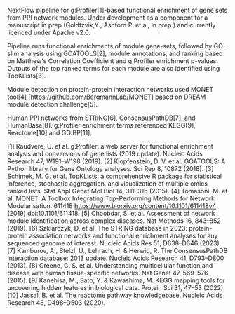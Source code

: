 NextFlow pipeline for g:Profiler[1]-based functional enrichment of gene sets from PPI network modules.
Under development as a component for a manuscript in prep (Goldtzvik,Y., Ashford P. et al, in prep.) and currently licenced under Apache v2.0.

Pipeline runs functional enrichments of module gene-sets, followed by GO-slim analysis using GOATOOLS[2], module annotations, and ranking based on Matthew's Correlation Coefficient and g:Profiler enrichment p-values. Outputs of the top ranked terms for each module are also identified using TopKLists[3].

Module detection on protein-protein interaction networks used MONET tool[4] [https://github.com/BergmannLab/MONET] based on DREAM module detection challenge[5].

Human PPI networks from STRING[6], ConsensusPathDB[7], and HumanBase[8]. 
g:Profiler enrichment terms referenced KEGG[9], Reactome[10] and GO:BP[11].

[1] Raudvere, U. et al. g:Profiler: a web server for functional enrichment analysis and conversions of gene lists (2019 update). Nucleic Acids Research 47, W191–W198 (2019).
[2] Klopfenstein, D. V. et al. GOATOOLS: A Python library for Gene Ontology analyses. Sci Rep 8, 10872 (2018).
[3] Schimek, M. G. et al. TopKLists: a comprehensive R package for statistical inference, stochastic aggregation, and visualization of multiple omics ranked lists. Stat Appl Genet Mol Biol 14, 311–316 (2015).
[4] Tomasoni, M. et al. MONET: A Toolbox Integrating Top-Performing Methods for Network Modularisation. 611418 https://www.biorxiv.org/content/10.1101/611418v4 (2019) doi:10.1101/611418.
[5] Choobdar, S. et al. Assessment of network module identification across complex diseases. Nat Methods 16, 843–852 (2019).
[6] Szklarczyk, D. et al. The STRING database in 2023: protein-protein association networks and functional enrichment analyses for any sequenced genome of interest. Nucleic Acids Res 51, D638–D646 (2023).
[7] Kamburov, A., Stelzl, U., Lehrach, H. & Herwig, R. The ConsensusPathDB interaction database: 2013 update. Nucleic Acids Research 41, D793–D800 (2013).
[8] Greene, C. S. et al. Understanding multicellular function and disease with human tissue-specific networks. Nat Genet 47, 569–576 (2015).
[9] Kanehisa, M., Sato, Y. & Kawashima, M. KEGG mapping tools for uncovering hidden features in biological data. Protein Sci 31, 47–53 (2022).
[10] Jassal, B. et al. The reactome pathway knowledgebase. Nucleic Acids Research 48, D498–D503 (2020).

